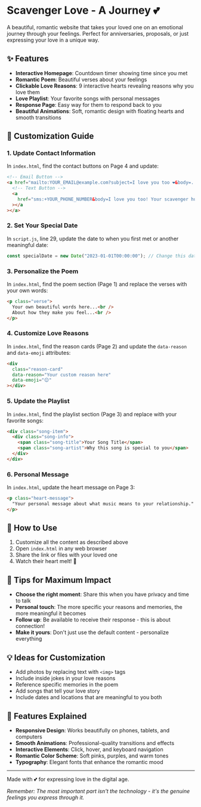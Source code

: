 # Scavenger Love - A Journey 💕

A beautiful, romantic website that takes your loved one on an emotional journey through your feelings. Perfect for anniversaries, proposals, or just expressing your love in a unique way.

## ✨ Features

- **Interactive Homepage**: Countdown timer showing time since you met
- **Romantic Poem**: Beautiful verses about your feelings
- **Clickable Love Reasons**: 9 interactive hearts revealing reasons why you love them
- **Love Playlist**: Your favorite songs with personal messages
- **Response Page**: Easy way for them to respond back to you
- **Beautiful Animations**: Soft, romantic design with floating hearts and smooth transitions

## 🎨 Customization Guide

### 1. Update Contact Information

In `index.html`, find the contact buttons on Page 4 and update:

```html
<!-- Email Button -->
<a href="mailto:YOUR_EMAIL@example.com?subject=I love you too ❤️&body=...">
  <!-- Text Button -->
  <a
    href="sms:+YOUR_PHONE_NUMBER&body=I love you too! Your scavenger hunt was beautiful ❤️"
  ></a
></a>
```

### 2. Set Your Special Date

In `script.js`, line 29, update the date to when you first met or another meaningful date:

```javascript
const specialDate = new Date("2023-01-01T00:00:00"); // Change this date!
```

### 3. Personalize the Poem

In `index.html`, find the poem section (Page 1) and replace the verses with your own words:

```html
<p class="verse">
  Your own beautiful words here...<br />
  About how they make you feel...<br />
</p>
```

### 4. Customize Love Reasons

In `index.html`, find the reason cards (Page 2) and update the `data-reason` and `data-emoji` attributes:

```html
<div
  class="reason-card"
  data-reason="Your custom reason here"
  data-emoji="😊"
></div>
```

### 5. Update the Playlist

In `index.html`, find the playlist section (Page 3) and replace with your favorite songs:

```html
<div class="song-item">
  <div class="song-info">
    <span class="song-title">Your Song Title</span>
    <span class="song-artist">Why this song is special to you</span>
  </div>
</div>
```

### 6. Personal Message

In `index.html`, update the heart message on Page 3:

```html
<p class="heart-message">
  "Your personal message about what music means to your relationship."
</p>
```

## 🚀 How to Use

1. Customize all the content as described above
2. Open `index.html` in any web browser
3. Share the link or files with your loved one
4. Watch their heart melt! 💖

## 🎯 Tips for Maximum Impact

- **Choose the right moment**: Share this when you have privacy and time to talk
- **Personal touch**: The more specific your reasons and memories, the more meaningful it becomes
- **Follow up**: Be available to receive their response - this is about connection!
- **Make it yours**: Don't just use the default content - personalize everything

## 💡 Ideas for Customization

- Add photos by replacing text with `<img>` tags
- Include inside jokes in your love reasons
- Reference specific memories in the poem
- Add songs that tell your love story
- Include dates and locations that are meaningful to you both

## 🌟 Features Explained

- **Responsive Design**: Works beautifully on phones, tablets, and computers
- **Smooth Animations**: Professional-quality transitions and effects
- **Interactive Elements**: Click, hover, and keyboard navigation
- **Romantic Color Scheme**: Soft pinks, purples, and warm tones
- **Typography**: Elegant fonts that enhance the romantic mood

---

Made with 💕 for expressing love in the digital age.

_Remember: The most important part isn't the technology - it's the genuine feelings you express through it._
